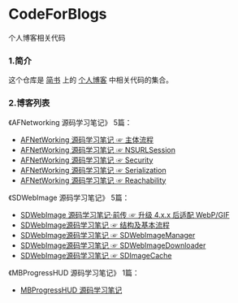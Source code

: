 # CodeForBlogs

个人博客相关代码

### 1.简介

  这个仓库是 [简书](https://www.jianshu.com/u/71f817a3a70b) 上的 [个人博客](https://www.jianshu.com/u/71f817a3a70b) 中相关代码的集合。

### 2.博客列表
  
《AFNetworking 源码学习笔记》 5篇：

- [AFNetWorking 源码学习笔记 ☞ 主体流程](https://www.jianshu.com/p/b1c9639207d2)
- [AFNetWorking 源码学习笔记 ☞ NSURLSession](https://www.jianshu.com/p/569e184cc9aa)
- [AFNetWorking 源码学习笔记 ☞ Security](https://www.jianshu.com/p/77e8ab1b231e)
- [AFNetWorking 源码学习笔记 ☞ Serialization](https://www.jianshu.com/p/0132afd13e24)
- [AFNetWorking 源码学习笔记 ☞ Reachability](https://www.jianshu.com/p/451eb3eebda7)

《SDWebImage 源码学习笔记》 5篇：

- [SDWebImage 源码学习笔记·前传 ☞ 升级 4.x.x 后适配 WebP/GIF](https://www.jianshu.com/p/c3ec50e1942f)
- [SDWebImage源码学习笔记 ☞ 结构及基本流程](https://www.jianshu.com/p/99c9564043d2)
- [SDWebImage源码学习笔记 ☞ SDWebImageManager](https://www.jianshu.com/p/221b335cc760)
- [SDWebImage源码学习笔记 ☞ SDWebImageDownloader](https://www.jianshu.com/p/06071cba3404)
- [SDWebImage源码学习笔记 ☞ SDImageCache](https://www.jianshu.com/p/e3f4a7f57899)

《MBProgressHUD 源码学习笔记》 1篇：
- [MBProgressHUD 源码学习笔记](https://www.jianshu.com/p/b5eeee088e03)

